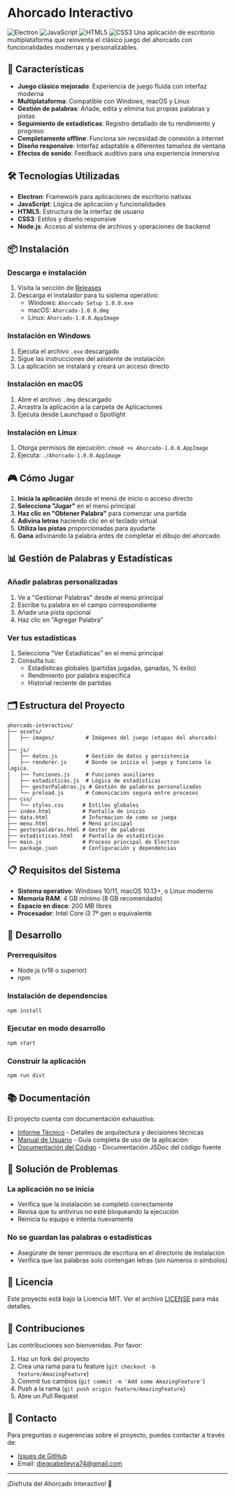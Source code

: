 # Ahorcado Interactivo
![Electron](https://img.shields.io/badge/Electron-47848F?style=for-the-badge&logo=electron&logoColor=white)
![JavaScript](https://img.shields.io/badge/JavaScript-F7DF1E?style=for-the-badge&logo=javascript&logoColor=black)
![HTML5](https://img.shields.io/badge/HTML5-E34F26?style=for-the-badge&logo=html5&logoColor=white)
![CSS3](https://img.shields.io/badge/CSS3-1572B6?style=for-the-badge&logo=css3&logoColor=white)
Una aplicación de escritorio multiplataforma que reinventa el clásico juego del ahorcado con funcionalidades modernas y personalizables.
## 🎯 Características
- **Juego clásico mejorado**: Experiencia de juego fluida con interfaz moderna
- **Multiplataforma**: Compatible con Windows, macOS y Linux
- **Gestión de palabras**: Añade, edita y elimina tus propias palabras y pistas
- **Seguimiento de estadísticas**: Registro detallado de tu rendimiento y progreso
- **Completamente offline**: Funciona sin necesidad de conexión a internet
- **Diseño responsive**: Interfaz adaptable a diferentes tamaños de ventana
- **Efectos de sonido**: Feedback auditivo para una experiencia inmersiva
## 🛠️ Tecnologías Utilizadas
- **Electron**: Framework para aplicaciones de escritorio nativas
- **JavaScript**: Lógica de aplicación y funcionalidades
- **HTML5**: Estructura de la interfaz de usuario
- **CSS3**: Estilos y diseño responsive
- **Node.js**: Acceso al sistema de archivos y operaciones de backend
## 📦 Instalación
### Descarga e instalación
1. Visita la sección de [Releases](https://github.com/tu-usuario/ahorcado-interactivo/releases)
2. Descarga el instalador para tu sistema operativo:
   - Windows: `Ahorcado Setup 1.0.0.exe`
   - macOS: `Ahorcado-1.0.0.dmg`
   - Linux: `Ahorcado-1.0.0.AppImage`
### Instalación en Windows
1. Ejecuta el archivo `.exe` descargado
2. Sigue las instrucciones del asistente de instalación
3. La aplicación se instalará y creará un acceso directo
### Instalación en macOS
1. Abre el archivo `.dmg` descargado
2. Arrastra la aplicación a la carpeta de Aplicaciones
3. Ejecuta desde Launchpad o Spotlight
### Instalación en Linux
1. Otorga permisos de ejecución: `chmod +x Ahorcado-1.0.0.AppImage`
2. Ejecuta: `./Ahorcado-1.0.0.AppImage`
## 🎮 Cómo Jugar
1. **Inicia la aplicación** desde el menú de inicio o acceso directo
2. **Selecciona "Jugar"** en el menú principal
3. **Haz clic en "Obtener Palabra"** para comenzar una partida
4. **Adivina letras** haciendo clic en el teclado virtual
5. **Utiliza las pistas** proporcionadas para ayudarte
6. **Gana** adivinando la palabra antes de completar el dibujo del ahorcado
## 📊 Gestión de Palabras y Estadísticas
### Añadir palabras personalizadas
1. Ve a "Gestionar Palabras" desde el menú principal
2. Escribe tu palabra en el campo correspondiente
3. Añade una pista opcional
4. Haz clic en "Agregar Palabra"
### Ver tus estadísticas
1. Selecciona "Ver Estadísticas" en el menú principal
2. Consulta tus:
   - Estadísticas globales (partidas jugadas, ganadas, % éxito)
   - Rendimiento por palabra específica
   - Historial reciente de partidas
## 🗂️ Estructura del Proyecto
```
ahorcado-interactivo/
├── assets/
│   ├── images/          # Imágenes del juego (etapas del ahorcado)
│  
├── js/
│   ├── datos.js         # Gestión de datos y persistencia
│   ├── renderer.js      # Donde se inicia el juego y funciona la logica.
│   ├── funciones.js     # Funciones auxiliares
│   ├── estadisticas.js  # Lógica de estadísticas
│   ├── gestorPalabras.js # Gestión de palabras personalizadas
│   └── preload.js       # Comunicación segura entre procesos
├── css/
│   └── styles.css      # Estilos globales
├── index.html          # Pantalla de inicio
├── data.html           # Informacion de como se juega
├── menu.html           # Menú principal
├── gestorpalabras.html # Gestor de palabras
├── estadisticas.html   # Pantalla de estadísticas
├── main.js             # Proceso principal de Electron
└── package.json        # Configuración y dependencias
```
## 📋 Requisitos del Sistema
- **Sistema operativo**: Windows 10/11, macOS 10.13+, o Linux moderno
- **Memoria RAM**: 4 GB mínimo (8 GB recomendado)
- **Espacio en disco**: 200 MB libres
- **Procesador**: Intel Core i3 7ª gen o equivalente
## 🔧 Desarrollo
### Prerrequisitos
- Node.js (v16 o superior)
- npm
### Instalación de dependencias
```bash
npm install
```
### Ejecutar en modo desarrollo
```bash
npm start
```
### Construir la aplicación
```bash
npm run dist
```
## 📚 Documentación
El proyecto cuenta con documentación exhaustiva:
- [Informe Técnico](./docs/INFORME_TECNICO.md) - Detalles de arquitectura y decisiones técnicas
- [Manual de Usuario](./docs/MANUAL_USUARIO.md) - Guía completa de uso de la aplicación
- [Documentación del Código](./docs/JS_DOC.md) - Documentación JSDoc del código fuente
## 🐛 Solución de Problemas
### La aplicación no se inicia
- Verifica que la instalación se completó correctamente
- Revisa que tu antivirus no esté bloqueando la ejecución
- Reinicia tu equipo e intenta nuevamente
### No se guardan las palabras o estadísticas
- Asegúrate de tener permisos de escritura en el directorio de instalación
- Verifica que las palabras solo contengan letras (sin números o símbolos)
## 📝 Licencia
Este proyecto está bajo la Licencia MIT. Ver el archivo [LICENSE](LICENSE) para más detalles.
## 🤝 Contribuciones
Las contribuciones son bienvenidas. Por favor:
1. Haz un fork del proyecto
2. Crea una rama para tu feature (`git checkout -b feature/AmazingFeature`)
3. Commit tus cambios (`git commit -m 'Add some AmazingFeature'`)
4. Push a la rama (`git push origin feature/AmazingFeature`)
5. Abre un Pull Request
## 📧 Contacto
Para preguntas o sugerencias sobre el proyecto, puedes contactar a través de:
- [Issues de GitHub](https://github.com/2Diego2/Ahorcado-con-Electron-JS/issues)
- Email: diegoabelleyra74@gmail.com
---
¡Disfruta del Ahorcado Interactivo! 🎯
```
